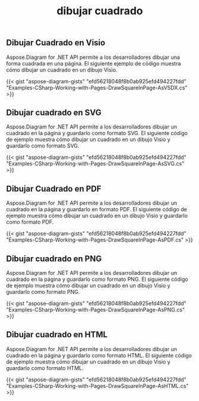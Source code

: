 ﻿---
title: dibujar cuadrado
type: docs
weight: 50
url: /es/net/drawing/draw-square
description: Esta sección explica cómo dibujar cuadrados en una página visio con Aspose.Diagram. Admite el uso de C# para dibujar cuadrados y guardarlos como pdf, svg, html, image, xps y otros formatos.
---
## **Dibujar Cuadrado en Visio**
Aspose.Diagram for .NET API permite a los desarrolladores dibujar una forma cuadrada en una página. El siguiente ejemplo de código muestra cómo dibujar un cuadrado en un dibujo Visio.

{{< gist "aspose-diagram-gists" "efd56218048f8b0ab925efd494227fdd" "Examples-CSharp-Working-with-Pages-DrawSquareInPage-AsVSDX.cs" >}}

## **Dibujar cuadrado en SVG**
Aspose.Diagram for .NET API permite a los desarrolladores dibujar un cuadrado en la página y guardarlo como formato SVG. El siguiente código de ejemplo muestra cómo dibujar un cuadrado en un dibujo Visio y guardarlo como formato SVG.

{{< gist "aspose-diagram-gists" "efd56218048f8b0ab925efd494227fdd" "Examples-CSharp-Working-with-Pages-DrawSquareInPage-AsSVG.cs" >}}

## **Dibujar Cuadrado en PDF**
Aspose.Diagram for .NET API permite a los desarrolladores dibujar un cuadrado en la página y guardarlo en formato PDF. El siguiente código de ejemplo muestra cómo dibujar un cuadrado en un dibujo Visio y guardarlo como formato PDF.

{{< gist "aspose-diagram-gists" "efd56218048f8b0ab925efd494227fdd" "Examples-CSharp-Working-with-Pages-DrawSquareInPage-AsPDF.cs" >}}

## **Dibujar cuadrado en PNG**
Aspose.Diagram for .NET API permite a los desarrolladores dibujar un cuadrado en la página y guardarlo como formato PNG. El siguiente código de ejemplo muestra cómo dibujar un cuadrado en un dibujo Visio y guardarlo como formato PNG.

{{< gist "aspose-diagram-gists" "efd56218048f8b0ab925efd494227fdd" "Examples-CSharp-Working-with-Pages-DrawSquareInPage-AsPNG.cs" >}}

## **Dibujar cuadrado en HTML**
Aspose.Diagram for .NET API permite a los desarrolladores dibujar un cuadrado en la página y guardarlo como formato HTML. El siguiente código de ejemplo muestra cómo dibujar un cuadrado en un dibujo Visio y guardarlo como formato HTML.

{{< gist "aspose-diagram-gists" "efd56218048f8b0ab925efd494227fdd" "Examples-CSharp-Working-with-Pages-DrawSquareInPage-AsHTML.cs" >}}
